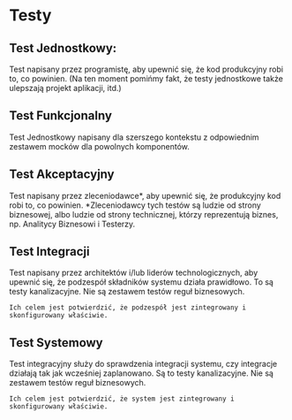 # Testy
## Test Jednostkowy:
Test napisany przez programistę, aby upewnić się, że kod produkcyjny robi to, co powinien. (Na ten moment pomińmy fakt, że testy jednostkowe także ulepszają projekt aplikacji, itd.)

## Test Funkcjonalny
Test Jednostkowy napisany dla szerszego kontekstu z odpowiednim zestawem mocków dla powolnych komponentów.

## Test Akceptacyjny
Test napisany przez zleceniodawce*, aby upewnić się, że produkcyjny kod robi to, co powinien. 
*Zleceniodawcy tych testów są ludzie od strony biznesowej, albo ludzie od strony technicznej, którzy reprezentują biznes, np. Analitycy Biznesowi i Testerzy.

## Test Integracji
Test napisany przez architektów i/lub liderów technologicznych, aby upewnić się, że podzespół składników systemu działa prawidłowo. 
To są testy kanalizacyjne. Nie są zestawem testów reguł biznesowych. 
  
    Ich celem jest potwierdzić, że podzespół jest zintegrowany i skonfigurowany właściwie. 

## Test Systemowy
Test integracyjny służy do sprawdzenia integracji systemu, czy integracje działają tak jak wcześniej zaplanowano. 
Są to testy kanalizacyjne. Nie są zestawem testów reguł biznesowych. 
    
    Ich celem jest potwierdzić, że system jest zintegrowany i skonfigurowany właściwie.
    

